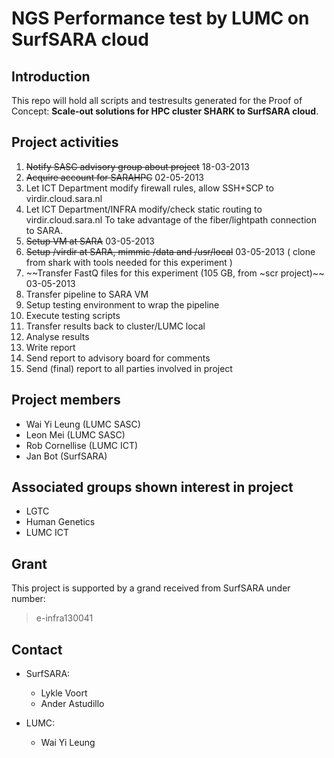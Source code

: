 NGS Performance test by LUMC on SurfSARA cloud
==============================================

Introduction
------------

This repo will hold all scripts and testresults generated for the Proof of 
Concept: __Scale-out solutions for HPC cluster SHARK to SurfSARA cloud__.


Project activities
------------------

1. ~~Notify SASC advisory group about project~~ 18-03-2013
1. ~~Acquire account for SARAHPC~~ 02-05-2013
1. Let ICT Department modify firewall rules, allow SSH+SCP to virdir.cloud.sara.nl
1. Let ICT Department/INFRA modify/check static routing to virdir.cloud.sara.nl
    To take advantage of the fiber/lightpath connection to SARA.
1. ~~Setup VM at SARA~~ 03-05-2013
1. ~~Setup /virdir at SARA, mimmic /data and /usr/local~~ 03-05-2013
    ( clone from shark with tools needed for this experiment )
1. ~~Transfer FastQ files for this experiment (105 GB, from ~scr project)~~ 03-05-2013
1. Transfer pipeline to SARA VM
1. Setup testing environment to wrap the pipeline
1. Execute testing scripts
1. Transfer results back to cluster/LUMC local
1. Analyse results
1. Write report
1. Send report to advisory board for comments
1. Send (final) report to all parties involved in project



Project members
---------------
* Wai Yi Leung (LUMC SASC)
* Leon Mei (LUMC SASC)
* Rob Cornellise (LUMC ICT)
* Jan Bot (SurfSARA)

Associated groups shown interest in project
-------------------------------------------
* LGTC
* Human Genetics
* LUMC ICT

Grant
-----

This project is supported by a grand received from SurfSARA under number: 
> e-infra130041

Contact
-------

* SurfSARA:
    - Lykle Voort
    - Ander Astudillo

* LUMC:
    - Wai Yi Leung
